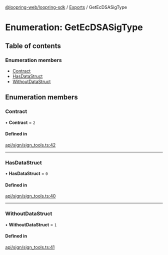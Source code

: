 [@loopring-web/loopring-sdk](../README.md) / [Exports](../modules.md) / GetEcDSASigType

# Enumeration: GetEcDSASigType

## Table of contents

### Enumeration members

- [Contract](GetEcDSASigType.md#contract)
- [HasDataStruct](GetEcDSASigType.md#hasdatastruct)
- [WithoutDataStruct](GetEcDSASigType.md#withoutdatastruct)

## Enumeration members

### Contract

• **Contract** = `2`

#### Defined in

[api/sign/sign_tools.ts:42](https://github.com/Loopring/loopring_sdk/blob/cd42b57/src/api/sign/sign_tools.ts#L42)

___

### HasDataStruct

• **HasDataStruct** = `0`

#### Defined in

[api/sign/sign_tools.ts:40](https://github.com/Loopring/loopring_sdk/blob/cd42b57/src/api/sign/sign_tools.ts#L40)

___

### WithoutDataStruct

• **WithoutDataStruct** = `1`

#### Defined in

[api/sign/sign_tools.ts:41](https://github.com/Loopring/loopring_sdk/blob/cd42b57/src/api/sign/sign_tools.ts#L41)
